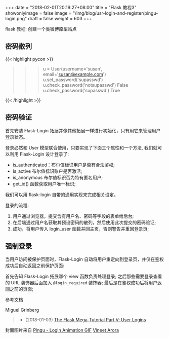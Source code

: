 +++
date = "2018-02-01T20:19:27+08:00"
title = "Flask 教程3"
showonlyimage = false
image = "/img/blog/usr-login-and-register/pingu-login.png"
draft = false
weight = 603
+++

flask 教程: 创建一个类微博原型站点
<!--more-->

## 密码散列

{{< highlight pycon >}}
>>> u = User(username='susan', email='susan@example.com')
>>> u.set_password('supasswd')
>>> u.check_password('notsupasswd')
False
>>> u.check_password('supasswd')
True

{{< /highlight >}}

## 密码验证

首先安装 Flask-Login 拓展并像其他拓展一样进行初始化，只有用它来管理用户登录状态。

登录必然和 User 模型联合使用，只要实现了下面三个属性和一个方法, 我们就可以利用 Flask-Login 设计登录了:

- is_authenticated：布尔值标识用户是否有合法鉴权;
- is_active 布尔值标识账户是否激活;
- is_anonymous 布尔值标识否为特有匿名用户;
- get_id() 函数获取用户唯一标识;

我们可以用 flask-login 自带的通用实现来完成相关设定。

登录的流程:

1. 用户通过浏览器，提交含有用户名、密码等字段的表单给后台;
2. 在后端通过用户名获取其预设密码的散列，然后使用此次提交的密码验证;
3. 成功，将用户传入 login_user 函数并回主页，否则警告并重回登录页;

## 强制登录

当用户访问被保护页面时，Flask-Login 自动将用户重定向到登录页，并仅在鉴权成功后自动返回之前保护页面:

首先告知 Flask-Login 拓展哪个 view 函数负责处理登录;
之后那些需要登录查看的 URL 装饰器后面加入 `@login_required` 装饰器;
最后是在鉴权成功后将用户返回之前的页面;


参考文档

Miguel Grinberg

> - (2018-01-03) [The Flask Mega-Tutorial Part Ⅴ: User Logins](https://blog.miguelgrinberg.com/post/the-flask-mega-tutorial-part-v-user-logins)

封面图片来自 [Pingu - Login Animation GIF](https://dribbble.com/shots/3064060-Pingu-Login-Animation-GIF) <a href="https://dribbble.com/vineetarora94"><i class="fa fa-dribbble" aria-hidden="true"></i> Vineet Arora</a>
